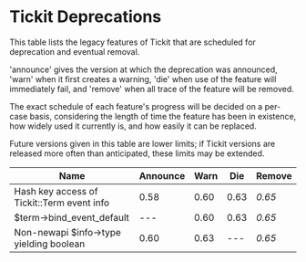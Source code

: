 # Tickit Deprecations

This table lists the legacy features of Tickit that are scheduled for deprecation and eventual removal.

'announce' gives the version at which the deprecation was announced, 'warn' when it first creates a warning, 'die' when use of the feature will immediately fail, and 'remove' when all trace of the feature will be removed.

The exact schedule of each feature's progress will be decided on a per-case basis, considering the length of time the feature has been in existence, how widely used it currently is, and how easily it can be replaced.

Future versions given in this table are lower limits; if Tickit versions are released more often than anticipated, these limits may be extended.

| Name                                        | Announce | Warn   | Die    | Remove |
|---------------------------------------------|----------|--------|--------|--------|
| Hash key access of Tickit::Term event info  | 0.58     |  0.60  |  0.63  | *0.65* |
| $term->bind_event_default                   | ---      |  0.60  |  0.63  | *0.65* |
| Non-newapi $info->type yielding boolean     |  0.60    |  0.63  | ---    | *0.65* |
